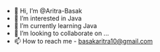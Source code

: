 - 👋 Hi, I’m @Aritra-Basak
- 👀 I’m interested in Java 
- 🌱 I’m currently learning Java
- 💞️ I’m looking to collaborate on ...
- 📫 How to reach me - basakaritra10@gmail.com

<!---
Aritra-Basak/Aritra-Basak is a ✨ special ✨ repository because its `README.md` (this file) appears on your GitHub profile.
You can click the Preview link to take a look at your changes.
--->
